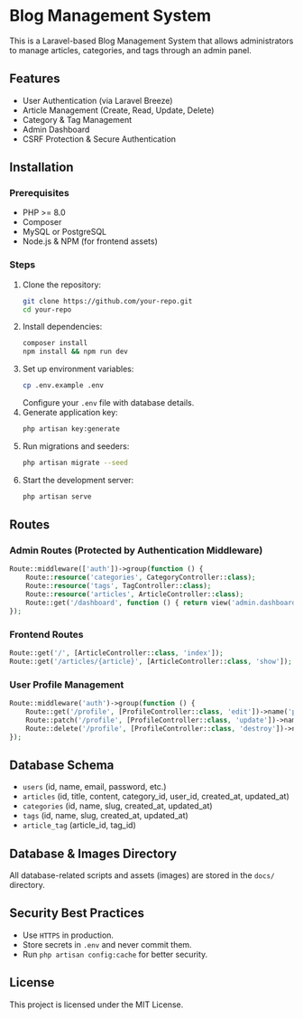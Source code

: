 # Blog Management System

This is a Laravel-based Blog Management System that allows administrators to manage articles, categories, and tags through an admin panel.

## Features
- User Authentication (via Laravel Breeze)
- Article Management (Create, Read, Update, Delete)
- Category & Tag Management
- Admin Dashboard
- CSRF Protection & Secure Authentication

## Installation

### Prerequisites
- PHP >= 8.0
- Composer
- MySQL or PostgreSQL
- Node.js & NPM (for frontend assets)

### Steps
1. Clone the repository:
   ```bash
   git clone https://github.com/your-repo.git
   cd your-repo
   ```
2. Install dependencies:
   ```bash
   composer install
   npm install && npm run dev
   ```
3. Set up environment variables:
   ```bash
   cp .env.example .env
   ```
   Configure your `.env` file with database details.
4. Generate application key:
   ```bash
   php artisan key:generate
   ```
5. Run migrations and seeders:
   ```bash
   php artisan migrate --seed
   ```
6. Start the development server:
   ```bash
   php artisan serve
   ```

## Routes

### Admin Routes (Protected by Authentication Middleware)
```php
Route::middleware(['auth'])->group(function () {
    Route::resource('categories', CategoryController::class);
    Route::resource('tags', TagController::class);
    Route::resource('articles', ArticleController::class);
    Route::get('/dashboard', function () { return view('admin.dashboard'); })->name('dashboard');
});
```

### Frontend Routes
```php
Route::get('/', [ArticleController::class, 'index']);
Route::get('/articles/{article}', [ArticleController::class, 'show']);
```

### User Profile Management
```php
Route::middleware('auth')->group(function () {
    Route::get('/profile', [ProfileController::class, 'edit'])->name('profile.edit');
    Route::patch('/profile', [ProfileController::class, 'update'])->name('profile.update');
    Route::delete('/profile', [ProfileController::class, 'destroy'])->name('profile.destroy');
});
```

## Database Schema
- `users` (id, name, email, password, etc.)
- `articles` (id, title, content, category_id, user_id, created_at, updated_at)
- `categories` (id, name, slug, created_at, updated_at)
- `tags` (id, name, slug, created_at, updated_at)
- `article_tag` (article_id, tag_id)

## Database & Images Directory
All database-related scripts and assets (images) are stored in the `docs/` directory.

## Security Best Practices
- Use `HTTPS` in production.
- Store secrets in `.env` and never commit them.
- Run `php artisan config:cache` for better security.

## License
This project is licensed under the MIT License.

